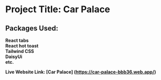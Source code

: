 # Project Title: Car Palace

## Packages Used:

**React tabs**  
**React hot toast**  
**Tailwind CSS**  
**DaisyUi**  
**etc.**



**Live Website Link: [Car Palace] (https://car-palace-bbb36.web.app/)**  